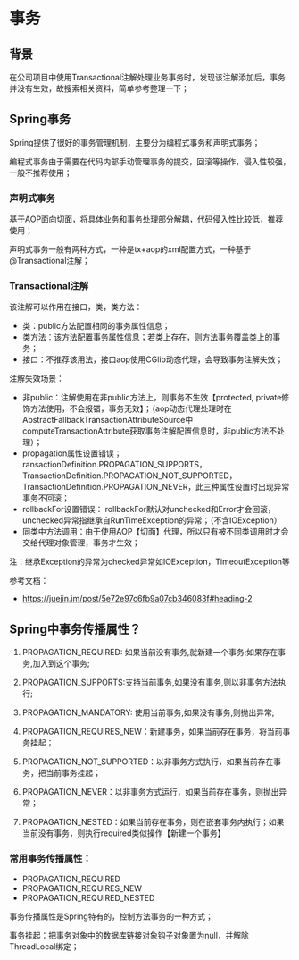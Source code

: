 # 事务

## 背景

在公司项目中使用Transactional注解处理业务事务时，发现该注解添加后，事务并没有生效，故搜索相关资料，简单参考整理一下；

## Spring事务

Spring提供了很好的事务管理机制，主要分为编程式事务和声明式事务；

编程式事务由于需要在代码内部手动管理事务的提交，回滚等操作，侵入性较强，一般不推荐使用；

### 声明式事务

基于AOP面向切面，将具体业务和事务处理部分解耦，代码侵入性比较低，推荐使用；

声明式事务一般有两种方式，一种是tx+aop的xml配置方式，一种基于@Transactional注解；

### Transactional注解

该注解可以作用在接口，类，类方法：

- 类：public方法配置相同的事务属性信息；
- 类方法：该方法配置事务属性信息；若类上存在，则方法事务覆盖类上的事务；
- 接口：不推荐该用法，接口aop使用CGlib动态代理，会导致事务注解失效；


注解失效场景：

- 非public：注解使用在非public方法上，则事务不生效【protected, private修饰方法使用，不会报错，事务无效】；（aop动态代理处理时在AbstractFallbackTransactionAttributeSource中computeTransactionAttribute获取事务注解配置信息时，非public方法不处理）；
- propagation属性设置错误；ransactionDefinition.PROPAGATION_SUPPORTS，TransactionDefinition.PROPAGATION_NOT_SUPPORTED，TransactionDefinition.PROPAGATION_NEVER，此三种属性设置时出现异常事务不回滚；
- rollbackFor设置错误： rollbackFor默认对unchecked和Error才会回滚，unchecked异常指继承自RunTimeException的异常；（不含IOException）
- 同类中方法调用：由于使用AOP【切面】代理，所以只有被不同类调用时才会交给代理对象管理，事务才生效；

注：继承Exception的异常为checked异常如IOException，TimeoutException等


参考文档：

-  https://juejin.im/post/5e72e97c6fb9a07cb346083f#heading-2

## Spring中事务传播属性？

1. PROPAGATION_REQUIRED: 如果当前没有事务,就新建一个事务;如果存在事务,加入到这个事务;

2. PROPAGATION_SUPPORTS:支持当前事务,如果没有事务,则以非事务方法执行;

3. PROPAGATION_MANDATORY: 使用当前事务,如果没有事务,则抛出异常;

4. PROPAGATION_REQUIRES_NEW：新建事务，如果当前存在事务，将当前事务挂起；

5. PROPAGATION_NOT_SUPPORTED：以非事务方式执行，如果当前存在事务，把当前事务挂起；

6. PROPAGATION_NEVER：以非事务方式运行，如果当前存在事务，则抛出异常；

7. PROPAGATION_NESTED：如果当前存在事务，则在嵌套事务内执行；如果当前没有事务，则执行required类似操作【新建一个事务】

### 常用事务传播属性：
- PROPAGATION_REQUIRED
- PROPAGATION_REQUIRES_NEW
- PROPAGATION_REQUIRED_NESTED

事务传播属性是Spring特有的，控制方法事务的一种方式；

事务挂起：把事务对象中的数据库链接对象钩子对象置为null，并解除ThreadLocal绑定；